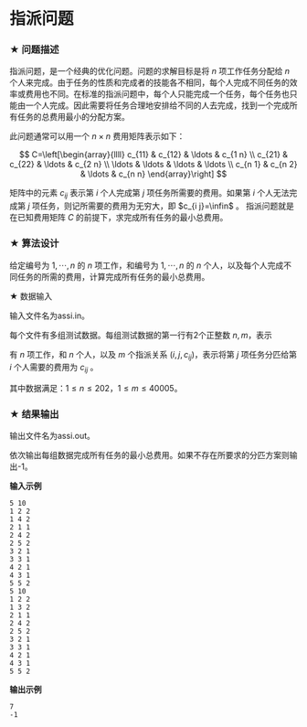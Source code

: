 # 指派问题

### ★ 问题描述

指派问题，是一个经典的优化问题。问题的求解目标是将 $n$ 项工作任务分配给 $n$ 个人来完成。由于任务的性质和完成者的技能各不相同，每个人完成不同任务的效率或费用也不同。在标准的指派问题中，每个人只能完成一个任务，每个任务也只能由一个人完成。因此需要将任务合理地安排给不同的人去完成，找到一个完成所有任务的总费用最小的分配方案。

此问题通常可以用一个 $n \times n$ 费用矩阵表示如下：

$$
C=\left[\begin{array}{llll}
c_{11} & c_{12} & \ldots & c_{1 n} \\
c_{21} & c_{22} & \ldots & c_{2 n} \\
\ldots & \ldots & \ldots & \ldots \\
c_{n 1} & c_{n 2} & \ldots & c_{n n}
\end{array}\right]
$$

矩阵中的元素 $c_{i j}$ 表示第 $i$ 个人完成第 $j$ 项任务所需要的费用。如果第 $i$ 个人无法完成第 $j$ 项任务，则记所需要的费用为无穷大，即 $c_{i j}=\infin$ 。
指派问题就是在已知费用矩阵 $C$ 的前提下，求完成所有任务的最小总费用。

### ★ 算法设计

给定编号为 $1,\cdots,n$ 的 $n$ 项工作，和编号为 $1,\cdots,n$ 的 $n$ 个人，以及每个人完成不同任务的所需的费用，计算完成所有任务的最小总费用。

 ★ 数据输入

输入文件名为assi.in。

每个文件有多组测试数据。每组测试数据的第一行有2个正整数 $n,m$，表示

有 $n$ 项工作，和 $n$ 个人，以及 $m$ 个指派关系 $(i,j,c_{ij})$，表示将第 $j$ 项任务分匹给第 $i$ 个人需要的费用为 $c_{ij}$ 。

其中数据满足：$1\leq n\leq 202$，$1\leq m\leq 40005$。

### ★ 结果输出

输出文件名为assi.out。

依次输出每组数据完成所有任务的最小总费用。如果不存在所要求的分匹方案则输出-1。

**输入示例**  

```
5 10
1 2 2
1 4 2
2 1 1
2 4 2
2 5 2
3 2 1
3 3 1
4 2 1
4 3 1
5 5 2
5 10
1 2 2
1 3 2
2 1 1
2 4 2
2 5 2
3 2 1
3 3 1
4 2 1
4 3 1
5 5 2
```

**输出示例**  

```
7
-1
```

